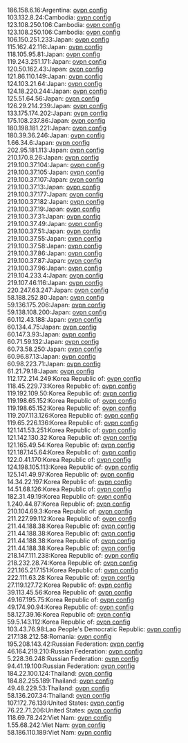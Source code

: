 186.158.6.16:Argentina: [ovpn config](vpn/186_158_6_16.ovpn)  
103.132.8.24:Cambodia: [ovpn config](vpn/103_132_8_24.ovpn)  
123.108.250.106:Cambodia: [ovpn config](vpn/123_108_250_106.ovpn)  
123.108.250.106:Cambodia: [ovpn config](vpn/123_108_250_106.ovpn)  
106.150.251.233:Japan: [ovpn config](vpn/106_150_251_233.ovpn)  
115.162.42.116:Japan: [ovpn config](vpn/115_162_42_116.ovpn)  
118.105.95.81:Japan: [ovpn config](vpn/118_105_95_81.ovpn)  
119.243.251.171:Japan: [ovpn config](vpn/119_243_251_171.ovpn)  
120.50.162.43:Japan: [ovpn config](vpn/120_50_162_43.ovpn)  
121.86.110.149:Japan: [ovpn config](vpn/121_86_110_149.ovpn)  
124.103.21.64:Japan: [ovpn config](vpn/124_103_21_64.ovpn)  
124.18.220.244:Japan: [ovpn config](vpn/124_18_220_244.ovpn)  
125.51.64.56:Japan: [ovpn config](vpn/125_51_64_56.ovpn)  
126.29.214.239:Japan: [ovpn config](vpn/126_29_214_239.ovpn)  
133.175.174.202:Japan: [ovpn config](vpn/133_175_174_202.ovpn)  
175.108.237.86:Japan: [ovpn config](vpn/175_108_237_86.ovpn)  
180.198.181.221:Japan: [ovpn config](vpn/180_198_181_221.ovpn)  
180.39.36.246:Japan: [ovpn config](vpn/180_39_36_246.ovpn)  
1.66.34.6:Japan: [ovpn config](vpn/1_66_34_6.ovpn)  
202.95.181.113:Japan: [ovpn config](vpn/202_95_181_113.ovpn)  
210.170.8.26:Japan: [ovpn config](vpn/210_170_8_26.ovpn)  
219.100.37.104:Japan: [ovpn config](vpn/219_100_37_104.ovpn)  
219.100.37.105:Japan: [ovpn config](vpn/219_100_37_105.ovpn)  
219.100.37.107:Japan: [ovpn config](vpn/219_100_37_107.ovpn)  
219.100.37.13:Japan: [ovpn config](vpn/219_100_37_13.ovpn)  
219.100.37.177:Japan: [ovpn config](vpn/219_100_37_177.ovpn)  
219.100.37.182:Japan: [ovpn config](vpn/219_100_37_182.ovpn)  
219.100.37.19:Japan: [ovpn config](vpn/219_100_37_19.ovpn)  
219.100.37.31:Japan: [ovpn config](vpn/219_100_37_31.ovpn)  
219.100.37.49:Japan: [ovpn config](vpn/219_100_37_49.ovpn)  
219.100.37.51:Japan: [ovpn config](vpn/219_100_37_51.ovpn)  
219.100.37.55:Japan: [ovpn config](vpn/219_100_37_55.ovpn)  
219.100.37.58:Japan: [ovpn config](vpn/219_100_37_58.ovpn)  
219.100.37.86:Japan: [ovpn config](vpn/219_100_37_86.ovpn)  
219.100.37.87:Japan: [ovpn config](vpn/219_100_37_87.ovpn)  
219.100.37.96:Japan: [ovpn config](vpn/219_100_37_96.ovpn)  
219.104.233.4:Japan: [ovpn config](vpn/219_104_233_4.ovpn)  
219.107.46.116:Japan: [ovpn config](vpn/219_107_46_116.ovpn)  
220.247.63.247:Japan: [ovpn config](vpn/220_247_63_247.ovpn)  
58.188.252.80:Japan: [ovpn config](vpn/58_188_252_80.ovpn)  
59.136.175.206:Japan: [ovpn config](vpn/59_136_175_206.ovpn)  
59.138.108.200:Japan: [ovpn config](vpn/59_138_108_200.ovpn)  
60.112.43.188:Japan: [ovpn config](vpn/60_112_43_188.ovpn)  
60.134.4.75:Japan: [ovpn config](vpn/60_134_4_75.ovpn)  
60.147.3.93:Japan: [ovpn config](vpn/60_147_3_93.ovpn)  
60.71.59.132:Japan: [ovpn config](vpn/60_71_59_132.ovpn)  
60.73.58.250:Japan: [ovpn config](vpn/60_73_58_250.ovpn)  
60.96.87.13:Japan: [ovpn config](vpn/60_96_87_13.ovpn)  
60.98.223.71:Japan: [ovpn config](vpn/60_98_223_71.ovpn)  
61.21.79.18:Japan: [ovpn config](vpn/61_21_79_18.ovpn)  
112.172.214.249:Korea Republic of: [ovpn config](vpn/112_172_214_249.ovpn)  
118.45.229.73:Korea Republic of: [ovpn config](vpn/118_45_229_73.ovpn)  
119.192.109.50:Korea Republic of: [ovpn config](vpn/119_192_109_50.ovpn)  
119.198.65.152:Korea Republic of: [ovpn config](vpn/119_198_65_152.ovpn)  
119.198.65.152:Korea Republic of: [ovpn config](vpn/119_198_65_152.ovpn)  
119.207.113.126:Korea Republic of: [ovpn config](vpn/119_207_113_126.ovpn)  
119.65.226.136:Korea Republic of: [ovpn config](vpn/119_65_226_136.ovpn)  
121.141.53.251:Korea Republic of: [ovpn config](vpn/121_141_53_251.ovpn)  
121.142.130.32:Korea Republic of: [ovpn config](vpn/121_142_130_32.ovpn)  
121.165.49.54:Korea Republic of: [ovpn config](vpn/121_165_49_54.ovpn)  
121.187.145.64:Korea Republic of: [ovpn config](vpn/121_187_145_64.ovpn)  
122.0.41.170:Korea Republic of: [ovpn config](vpn/122_0_41_170.ovpn)  
124.198.105.113:Korea Republic of: [ovpn config](vpn/124_198_105_113.ovpn)  
125.141.49.97:Korea Republic of: [ovpn config](vpn/125_141_49_97.ovpn)  
14.34.22.197:Korea Republic of: [ovpn config](vpn/14_34_22_197.ovpn)  
14.51.68.126:Korea Republic of: [ovpn config](vpn/14_51_68_126.ovpn)  
182.31.49.19:Korea Republic of: [ovpn config](vpn/182_31_49_19.ovpn)  
1.240.44.87:Korea Republic of: [ovpn config](vpn/1_240_44_87.ovpn)  
210.104.69.3:Korea Republic of: [ovpn config](vpn/210_104_69_3.ovpn)  
211.227.99.112:Korea Republic of: [ovpn config](vpn/211_227_99_112.ovpn)  
211.44.188.38:Korea Republic of: [ovpn config](vpn/211_44_188_38.ovpn)  
211.44.188.38:Korea Republic of: [ovpn config](vpn/211_44_188_38.ovpn)  
211.44.188.38:Korea Republic of: [ovpn config](vpn/211_44_188_38.ovpn)  
211.44.188.38:Korea Republic of: [ovpn config](vpn/211_44_188_38.ovpn)  
218.147.111.238:Korea Republic of: [ovpn config](vpn/218_147_111_238.ovpn)  
218.232.28.74:Korea Republic of: [ovpn config](vpn/218_232_28_74.ovpn)  
221.165.217.151:Korea Republic of: [ovpn config](vpn/221_165_217_151.ovpn)  
222.111.63.28:Korea Republic of: [ovpn config](vpn/222_111_63_28.ovpn)  
27.119.127.72:Korea Republic of: [ovpn config](vpn/27_119_127_72.ovpn)  
39.113.45.56:Korea Republic of: [ovpn config](vpn/39_113_45_56.ovpn)  
49.167.195.75:Korea Republic of: [ovpn config](vpn/49_167_195_75.ovpn)  
49.174.90.94:Korea Republic of: [ovpn config](vpn/49_174_90_94.ovpn)  
58.127.39.16:Korea Republic of: [ovpn config](vpn/58_127_39_16.ovpn)  
59.5.143.112:Korea Republic of: [ovpn config](vpn/59_5_143_112.ovpn)  
103.43.76.98:Lao People's Democratic Republic: [ovpn config](vpn/103_43_76_98.ovpn)  
217.138.212.58:Romania: [ovpn config](vpn/217_138_212_58.ovpn)  
195.208.143.42:Russian Federation: [ovpn config](vpn/195_208_143_42.ovpn)  
46.164.219.210:Russian Federation: [ovpn config](vpn/46_164_219_210.ovpn)  
5.228.36.248:Russian Federation: [ovpn config](vpn/5_228_36_248.ovpn)  
94.41.19.100:Russian Federation: [ovpn config](vpn/94_41_19_100.ovpn)  
184.22.100.124:Thailand: [ovpn config](vpn/184_22_100_124.ovpn)  
184.82.255.189:Thailand: [ovpn config](vpn/184_82_255_189.ovpn)  
49.48.229.53:Thailand: [ovpn config](vpn/49_48_229_53.ovpn)  
58.136.207.34:Thailand: [ovpn config](vpn/58_136_207_34.ovpn)  
107.172.76.139:United States: [ovpn config](vpn/107_172_76_139.ovpn)  
76.22.71.206:United States: [ovpn config](vpn/76_22_71_206.ovpn)  
118.69.78.242:Viet Nam: [ovpn config](vpn/118_69_78_242.ovpn)  
1.55.68.242:Viet Nam: [ovpn config](vpn/1_55_68_242.ovpn)  
58.186.110.189:Viet Nam: [ovpn config](vpn/58_186_110_189.ovpn)  
